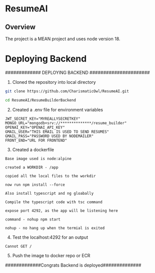 # ResumeAI

## Overview

The project is a MEAN project and uses node version 18.

# Deploying Backend
############# DEPLOYING BACKEND ######################

1. Cloned the repository into local directory

```bash
git clone https://github.com/CharismaticOwl/ResumeAI.git

cd ResumeAI/ResumeBuilderBackend
```

2. Created a .env file for environment variables

```
JWT_SECRET_KEY="MYREALLYSECRETKEY"
MONGO_URL="mongodb+srv://**************/resume_builder"
OPENAI_KEY="OPENAI_API_KEY"
GMAIL_USER="THIS EMAIL IS USED TO SEND RESUMES"
GMAIL_PASS="PASSWORD USED BY NODEMAILER"
FRONT_END="URL FOR FRONTEND"
```

3. Created a dockerfile

```
Base image used is node:alpine

created a WORKDIR - /app

copied all the local files to the workdir

now run npm install --force

Also install typescript and ng gloabally

Compile the typescript code with tsc command

expose port 4292, as the app will be listening here

command - nohup npm start

nohup - no hang up when the termial is exited
```

4. Test the localhost:4292 for an output

```
Cannot GET /
```

5. Push the image to docker repo or ECR


#############Congrats Backend is deployed##############